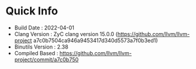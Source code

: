 # Quick Info
* Build Date : 2022-04-01
* Clang Version : ZyC clang version 15.0.0 (https://github.com/llvm/llvm-project a7c0b7504ca946a9453417d340d5573a7f0b3ed1)
* Binutils Version : 2.38
* Compiled Based : https://github.com/llvm/llvm-project/commit/a7c0b750

